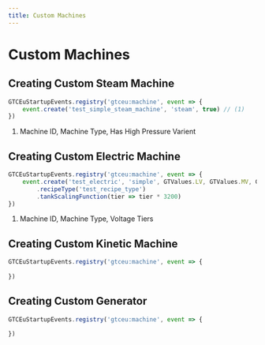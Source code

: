 ```yaml
---
title: Custom Machines
---
```



# Custom Machines


## Creating Custom Steam Machine

```js title="test_steam_machine.js"
GTCEuStartupEvents.registry('gtceu:machine', event => {
    event.create('test_simple_steam_machine', 'steam', true) // (1)
})
```

1. Machine ID, Machine Type, Has High Pressure Varient


## Creating Custom Electric Machine

```js title="test_electric_machine.js"
GTCEuStartupEvents.registry('gtceu:machine', event => {
    event.create('test_electric', 'simple', GTValues.LV, GTValues.MV, GTValues.HV) // (1)
        .recipeType('test_recipe_type')
        .tankScalingFunction(tier => tier * 3200)
})
```

1. Machine ID, Machine Type, Voltage Tiers


## Creating Custom Kinetic Machine

```js title="test_kinetic_machine.js"
GTCEuStartupEvents.registry('gtceu:machine', event => {
    
})
```


## Creating Custom Generator

```js
GTCEuStartupEvents.registry('gtceu:machine', event => {
    
})
```